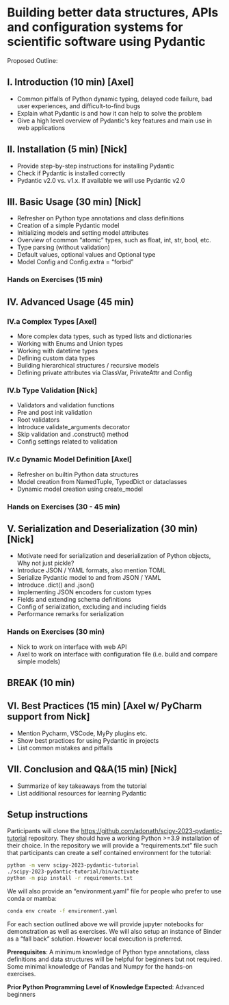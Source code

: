 # Building better data structures, APIs and configuration systems for scientific software using Pydantic

Proposed Outline:

## I. Introduction (10 min) [Axel]
 * Common pitfalls of Python dynamic typing, delayed code failure, bad user experiences, and difficult-to-find bugs
 * Explain what Pydantic is and how it can help to solve the problem
 * Give a high level overview of Pydantic's key features and main use in web applications

## II. Installation (5 min) [Nick]

* Provide step-by-step instructions for installing Pydantic
* Check if Pydantic is installed correctly
* Pydantic v2.0 vs. v1.x. If available we will use Pydantic v2.0

## III. Basic Usage (30 min) [Nick]

* Refresher on Python type annotations and class definitions
* Creation of a simple Pydantic model
* Initializing models and setting model attributes
* Overview of common “atomic” types, such as float, int, str, bool, etc.
* Type parsing (without validation)
* Default values, optional values and Optional type
* Model Config and Config.extra = “forbid”

### Hands on Exercises (15 min)

## IV. Advanced Usage (45 min)

### IV.a Complex Types [Axel]

* More complex data types, such as typed lists and dictionaries
* Working with Enums and Union types
* Working with datetime types
* Defining custom data types
* Building hierarchical structures / recursive models
* Defining private attributes via ClassVar, PrivateAttr and Config 

### IV.b Type Validation [Nick]

* Validators and validation functions
* Pre and post init validation 
* Root validators
* Introduce validate_arguments decorator
* Skip validation and .construct() method
* Config settings related to validation

### IV.c Dynamic Model Definition [Axel]

* Refresher on builtin Python data structures
* Model creation from NamedTuple, TypedDict or dataclasses
* Dynamic model creation using create_model

### Hands on Exercises (30 - 45 min)

## V. Serialization and Deserialization (30 min) [Nick]

* Motivate need for serialization and deserialization of Python objects, Why not just pickle?
* Introduce JSON / YAML formats, also mention TOML
* Serialize Pydantic model to and from JSON / YAML
* Introduce .dict() and .json()
* Implementing JSON encoders for custom types
* Fields and extending schema definitions
* Config of serialization, excluding and including fields 
* Performance remarks for serialization

### Hands on Exercises (30 min)
* Nick to work on interface with web API
* Axel to work on interface with configuration file (i.e. build and compare simple models)

## BREAK (10 min)

## VI. Best Practices (15 min) [Axel w/ PyCharm support from Nick]

* Mention Pycharm, VSCode, MyPy plugins etc.
* Show best practices for using Pydantic in projects
* List common mistakes and pitfalls

## VII. Conclusion and Q&A(15 min) [Nick]

* Summarize of key takeaways from the tutorial
* List additional resources for learning Pydantic

## Setup instructions

Participants will clone the https://github.com/adonath/scipy-2023-pydantic-tutorial repository. They should have a working Python >=3.9 installation of their choice. In the repository we will provide a “requirements.txt” file such that participants can create a self contained environment for the tutorial:

```bash
python -m venv scipy-2023-pydantic-tutorial
./scipy-2023-pydantic-tutorial/bin/activate
python -m pip install -r requirements.txt
```

We will also provide an “environment.yaml” file for people who prefer to use conda or mamba:

```bash
conda env create -f environment.yaml
```

For each section outlined above we will provide jupyter notebooks for demonstration as well as exercises. We will also setup an instance of Binder as a “fall back” solution. However local execution is preferred.

**Prerequisites**: A minimum knowledge of Python type annotations, class definitions and data structures will be helpful for beginners but not required. Some minimal knowledge of Pandas and Numpy for the hands-on exercises.

**Prior Python Programming Level of Knowledge Expected**: Advanced beginners
